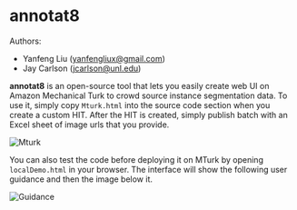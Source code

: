 # annotat8

Authors: 
* Yanfeng Liu (yanfengliux@gmail.com)
* Jay Carlson (jcarlson@unl.edu)

**annotat8** is an open-source tool that lets you easily create web UI on Amazon Mechanical Turk to crowd source instance segmentation data. To use it, simply copy `Mturk.html` into the source code section when you create a custom HIT. After the HIT is created, simply publish batch with an Excel sheet of image urls that you provide. 

![Mturk](https://imgur.com/Q7EItZi.png)

You can also test the code before deploying it on MTurk by opening `localDemo.html` in your browser. The interface will show the following user guidance and then the image below it. 

![Guidance](https://imgur.com/1cNElAG.png)
